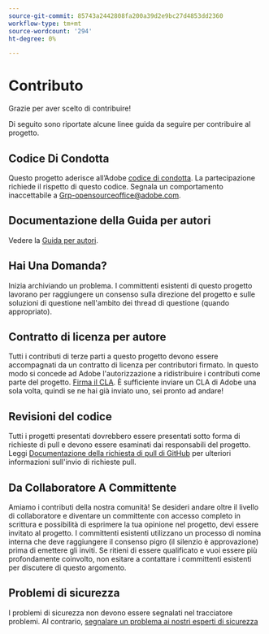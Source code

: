 ```yaml
---
source-git-commit: 85743a2442808fa200a39d2e9bc27d4853dd2360
workflow-type: tm+mt
source-wordcount: '294'
ht-degree: 0%

---
```

# Contributo

Grazie per aver scelto di contribuire!

Di seguito sono riportate alcune linee guida da seguire per contribuire al progetto.

## Codice Di Condotta

Questo progetto aderisce all’Adobe [codice di condotta](code-of-conduct.md). La partecipazione richiede il rispetto di questo codice. Segnala un comportamento inaccettabile a
[Grp-opensourceoffice@adobe.com](mailto:Grp-opensourceoffice@adobe.com).

## Documentazione della Guida per autori

Vedere la [Guida per autori](https://experienceleague.adobe.com/docs/contributor/contributor-guide/introduction.html).

## Hai Una Domanda?

Inizia archiviando un problema. I committenti esistenti di questo progetto lavorano per raggiungere un consenso sulla direzione del progetto e sulle soluzioni di questione nell&#39;ambito dei thread di questione (quando appropriato).

## Contratto di licenza per autore

Tutti i contributi di terze parti a questo progetto devono essere accompagnati da un contratto di licenza per contributori firmato. In questo modo si concede ad Adobe l&#39;autorizzazione a ridistribuire i contributi come parte del progetto. [Firma il CLA](http://opensource.adobe.com/cla.html). È sufficiente inviare un CLA di Adobe una sola volta, quindi se ne hai già inviato uno, sei pronto ad andare!

## Revisioni del codice

Tutti i progetti presentati dovrebbero essere presentati sotto forma di richieste di pull e devono essere esaminati dai responsabili del progetto. Leggi [Documentazione della richiesta di pull di GitHub](https://help.github.com/articles/about-pull-requests/)
per ulteriori informazioni sull&#39;invio di richieste pull.

<!--
Lastly, please follow the [pull request template](PULL_REQUEST_TEMPLATE.md) when
submitting a pull request!
-->

## Da Collaboratore A Committente

Amiamo i contributi della nostra comunità! Se desideri andare oltre il livello di collaboratore e diventare un committente con accesso completo in scrittura e possibilità di esprimere la tua opinione nel progetto, devi essere invitato al progetto. I committenti esistenti utilizzano un processo di nomina interna che deve raggiungere il consenso pigro (il silenzio è approvazione) prima di emettere gli inviti. Se ritieni di essere qualificato e vuoi essere più profondamente coinvolto, non esitare a contattare i committenti esistenti per discutere di questo argomento.

## Problemi di sicurezza

I problemi di sicurezza non devono essere segnalati nel tracciatore problemi. Al contrario, [segnalare un problema ai nostri esperti di sicurezza](https://helpx.adobe.com/security/alertus.html)

